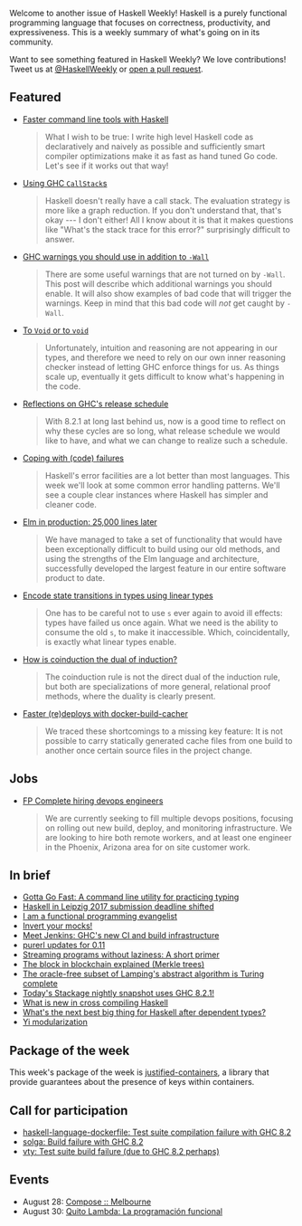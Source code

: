 <!-- 2017-08-03 -->

Welcome to another issue of Haskell Weekly!
Haskell is a purely functional programming language that focuses on correctness, productivity, and expressiveness.
This is a weekly summary of what's going on in its community.

Want to see something featured in Haskell Weekly?
We love contributions!
Tweet us at [@HaskellWeekly](https://twitter.com/haskellweekly) or [open a pull request](https://github.com/haskellweekly/haskellweekly.github.io).

## Featured

-   [Faster command line tools with Haskell](https://codygman.github.io/posts/2017-07-30-faster-command-line-tools-with-haskell.html)

    > What I wish to be true: I write high level Haskell code as declaratively and naively as possible and sufficiently smart compiler optimizations make it as fast as hand tuned Go code. Let's see if it works out that way!

-   [Using GHC `CallStack`s](http://www.parsonsmatt.org/2017/07/29/using_ghc_callstacks.html)

    > Haskell doesn't really have a call stack. The evaluation strategy is more like a graph reduction. If you don't understand that, that's okay --- I don't either! All I know about it is that it makes questions like "What's the stack trace for this error?" surprisingly difficult to answer.

-   [GHC warnings you should use in addition to `-Wall`](https://functor.tokyo/blog/2017-07-28-ghc-warnings-you-should-enable)

    > There are some useful warnings that are not turned on by `-Wall`. This post will describe which additional warnings you should enable. It will also show examples of bad code that will trigger the warnings. Keep in mind that this bad code will *not* get caught by `-Wall`.

-   [To `Void` or to `void`](https://www.fpcomplete.com/blog/2017/07/to-void-or-to-void)

    > Unfortunately, intuition and reasoning are not appearing in our types, and therefore we need to rely on our own inner reasoning checker instead of letting GHC enforce things for us. As things scale up, eventually it gets difficult to know what's happening in the code.

-   [Reflections on GHC's release schedule](https://ghc.haskell.org/trac/ghc/blog/2017-release-schedule)

    > With 8.2.1 at long last behind us, now is a good time to reflect on why these cycles are so long, what release schedule we would like to have, and what we can change to realize such a schedule.

-   [Coping with (code) failures](https://mmhaskell.com/blog/2017/7/31/coping-with-code-failures)

    > Haskell's error facilities are a lot better than most languages. This week we'll look at some common error handling patterns. We'll see a couple clear instances where Haskell has simpler and cleaner code.

-   [Elm in production: 25,000 lines later](https://charukiewi.cz/posts/elm/)

    > We have managed to take a set of functionality that would have been exceptionally difficult to build using our old methods, and using the strengths of the Elm language and architecture, successfully developed the largest feature in our entire software product to date.

-   [Encode state transitions in types using linear types](https://www.tweag.io/posts/2017-08-03-linear-typestates.html)

    > One has to be careful not to use `s` ever again to avoid ill effects: types have failed us once again. What we need is the ability to consume the old `s`, to make it inaccessible. Which, coincidentally, is exactly what linear types enable.

-   [How is coinduction the dual of induction?](https://www.joachim-breitner.de/blog/727-How_is_coinduction_the_dual_of_induction_)

    > The coinduction rule is not the direct dual of the induction rule, but both are specializations of more general, relational proof methods, where the duality is clearly present.

-   [Faster (re)deploys with docker-build-cacher](http://chairnerd.seatgeek.com/faster-redeploys-with-docker-build-cacher/)

    > We traced these shortcomings to a missing key feature: It is not possible to carry statically generated cache files from one build to another once certain source files in the project change.

## Jobs

-   [FP Complete hiring devops engineers](https://www.fpcomplete.com/blog/2017/07/hiring-devops-engineers)

    > We are currently seeking to fill multiple devops positions, focusing on rolling out new build, deploy, and monitoring infrastructure. We are looking to hire both remote workers, and at least one engineer in the Phoenix, Arizona area for on site customer work.

## In brief

-   [Gotta Go Fast: A command line utility for practicing typing](https://github.com/hot-leaf-juice/gotta-go-fast)
-   [Haskell in Leipzig 2017 submission deadline shifted](https://jeltsch.wordpress.com/2017/08/02/haskell-in-leipzig-2017-submission-deadline-shifted/)
-   [I am a functional programming evangelist](https://www.tweag.io/posts/2017-08-01-chak-joins-tweag.html)
-   [Invert your mocks!](http://www.parsonsmatt.org/2017/07/27/inverted_mocking.html)
-   [Meet Jenkins: GHC's new CI and build infrastructure](https://ghc.haskell.org/trac/ghc/blog/jenkins-ci)
-   [purerl updates for 0.11](http://nwolverson.uk/devlog/2017/08/01/purerl-0.11.html)
-   [Streaming programs without laziness: A short primer](https://www.tweag.io/posts/2017-07-27-streaming-programs.html)
-   [The block in blockchain explained (Merkle trees)](http://haroldcarr.com/posts/2017-07-31-the-block-in-blockchain-merkle-trees.html)
-   [The oracle-free subset of Lamping's abstract algorithm is Turing complete](https://github.com/MaiaVictor/articles/tree/306144e00c05e72121c5d6b7ad9315f46ce75700/0000-oracle-free-terms-are-turing-complete)
-   [Today's Stackage nightly snapshot uses GHC 8.2.1!](https://np.reddit.com/r/haskell/comments/6qoxgj/todays_stack_nightly_snapshot_uses_ghc_821/)
-   [What is new in cross compiling Haskell](https://medium.com/@zw3rk/what-is-new-in-cross-compiling-haskell-ffa8f6d90043)
-   [What's the next best big thing for Haskell after dependent types?](https://np.reddit.com/r/haskell/comments/6pqre3/whats_the_next_best_big_thing_for_haskell_after/)
-   [Yi modularization](https://yi-editor.github.io/posts/2017-07-29-modularization/)

## Package of the week

This week's package of the week is [justified-containers](https://hackage.haskell.org/package/justified-containers-0.1.2.0),
a library that provide guarantees about the presence of keys within containers.

## Call for participation

-   [haskell-language-dockerfile: Test suite compilation failure with GHC 8.2](https://github.com/beijaflor-io/haskell-language-dockerfile/issues/8)
-   [solga: Build failure with GHC 8.2](https://github.com/chpatrick/solga/issues/9)
-   [vty: Test suite build failure (due to GHC 8.2 perhaps)](https://github.com/jtdaugherty/vty/issues/132)

## Events

-   August 28: [Compose :: Melbourne](http://www.composeconference.org/2017-melbourne/)
-   August 30: [Quito Lambda: La programaci&#xf3;n funcional](https://www.meetup.com/Quito-Lambda-Meetup/events/238781847/)
